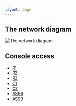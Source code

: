 ```yaml
---
layout: page
---
```


The network diagram
-------------------

![The network diagram](/assets/images/network_map.png)

Console access
--------------

  - [R1](/console/R1/)
  - [R2](/console/R2/)
  - [R3](/console/R3/)
  - [C1](/console/C1/)
  - [C2](/console/C2/)
  - [AS66](/console/AS66/)
  - [AS99](/console/AS99/)

